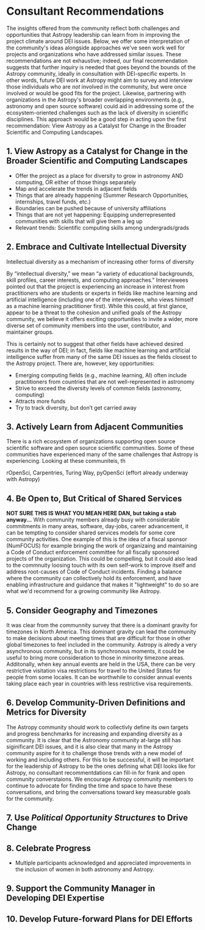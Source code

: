 # Consultant Recommendations

The insights offered from the community reflect both challenges and opportunities that Astropy leadership can learn from in improving the project climate around DEI issues. Below, we offer some interpretation of the community's ideas alongside approaches we've seen work well for projects and organizations who have addressed similar issues. These recommendations are not exhaustive; indeed, our final recommendation suggests that further inquiry is needed that goes beyond the bounds of the Astropy community, ideally in consultation with DEI-specific experts. In other words, future DEI work at Astropy might aim to survey and interview those individuals who are _not_ involved in the community, but were once involved or would be good fits for the project. Likewise, partnering with organizations in the Astropy's broader overlapping environments (e.g., astronomy and open source software) could aid in addressing some of the ecosystem-oriented challenges such as the lack of diversity in scientific disciplines. This approach would be a good step in acting upon the first recommendation: View Astropy as a Catalyst for Change in the Broader Scientific and Computing Landscapes.

## 1. View Astropy as a Catalyst for Change in the Broader Scientific and Computing Landscapes

- Offer the project as a place for diversity to grow in astronomy AND computing, OR either of those things separately
- Map and accelerate the trends in adjacent fields
- Things that are already happening (Summer Research Opportunities, internships, travel funds, etc.)
- Boundaries can be pushed because of university affiliations
- Things that are not yet happening: Equipping underrepresented communities with skills that will give them a leg up
- Relevant trends: Scientific computing skills among undergrads/grads

## 2. Embrace and Cultivate Intellectual Diversity

Intellectual diversity as a mechanism of increasing other forms of diversity

By “intellectual diversity,” we mean “a variety of educational backgrounds, skill profiles, career interests, and computing approaches.” Interviewees pointed out that the project is experiencing an increase in interest from practitioners who are students or experts in fields like machine learning and artificial intelligence (including one of the interviewees, who views himself as a machine learning practitioner first). While this could, at first glance, appear to be a threat to the cohesion and unified goals of the Astropy community, we believe it offers exciting opportunities to invite a wider, more diverse set of community members into the user, contributor, and maintainer groups. 

This is certainly not to suggest that other fields have achieved desired results in the way of DEI; in fact, fields like machine learning and artificial intelligence suffer from many of the same DEI issues as the fields closest to the Astropy project. There are, however, key opportunities:
- Emerging computing fields (e.g., machine learning, AI) often include practitioners from countries that are not well-represented in astronomy 
- Strive to exceed the diversity levels of common fields (astronomy, computing)
- Attracts more funds
- Try to track diversity, but don’t get carried away
 

## 3. Actively Learn from Adjacent Communities

There is a rich ecosystem of organizations supporting open source scientific software and open source scientific communities. Some of these communities have experienced many of the same challenges that Astropy is experiencing. Looking at these communiteis, th

rOpenSci, Carpentries, Turing Way, pyOpenSci (effort already underway with Astropy)


## 4. Be Open to, But Critical of Shared Services

**NOT SURE THIS IS WHAT YOU MEAN HERE DAN, but taking a stab anyway...**
With community members already busy with considerable commitments in many areas, software, day-jobs, career advancement, it can be tempting to consider shared services models for some core community activities. One example of this is the idea of a fiscal sponsor (NumFOCUS) for example bringing the work of organizaing and maintaining a Code of Conduct enforcement committee for all fiscally sponsored projects of the organization. This could be compelling, but it could also lead to the commnuity loosing touch with its own self-work to improve itself and address root-causes of Code of Conduct incidents. Finding a balance where the community can collectively hold its enforcement, and have enabling infrastructure and guidance that makes it "lightweight" to do so are what we'd recommend for a growing community like Astropy. 

## 5. Consider Geography and Timezones

It was clear from the communnity survey that there is a dominant gravity for timezones in North America. This dominant gravity can lead the community to make decisions about meeting times that are difficult for those in other global timezones to feel included in the community. Astropy is alredy a very asynchronous community, but in its synchronous moments, it could be useful to bring more consideration to those in minority timezone areas. Additonally, when key annual events are held in the USA, there can be very restrictive visitation visa restrictions for travel to the United States for people from some locales. It can be worthwhile to consider annual events taking place each year in countries with less restrictive visa requirements. 

## 6. Develop Community-Driven Definitions and Metrics for Diversity

The Astropy community should work to collectivly define its own targets and progress benchmarks for increasing and expanding diversity as a community. It is clear that the Astronomy community at-large still has siginificant DEI issues, and it is also clear that many in the Astropy community aspire for it to challenge those trends with a new model of working and including others. For this to be successful, it will be important for the leadership of Astropy to be the ones defining what DEI looks like for Astropy, no consultant recommentdations can fill-in for frank and open community converstaions. We encourage Astropy community members to continue to advocate for finding the time and space to have these conversations, and bring the conversations toward key measurable goals for the community. 

## 7. Use _Political Opportunity Structures_ to Drive Change

## 8. Celebrate Progress

- Multiple participants acknowledged and appreciated improvements in the inclusion of women in both astronomy and Astropy. 

## 9. Support the Community Manager in Developing DEI Expertise

## 10. Develop Future-forward Plans for DEI Efforts
